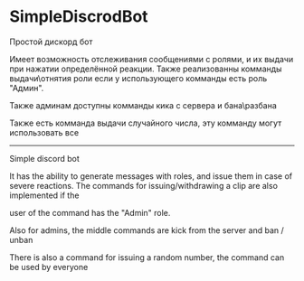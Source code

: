 # SimpleDiscrodBot
 Простой дискорд бот

Имеет возможность отслеживания сообщениями с ролями, и их выдачи при нажатии определённой реакции. Также реализованны комманды выдачи\отнятия роли если у использующего комманды есть роль "Админ".

Также админам доступны комманды кика с сервера и бана\разбана

Также есть комманда выдачи случайного числа, эту комманду могут использовать все
***
Simple discord bot

It has the ability to generate messages with roles, and issue them in case of severe reactions. The commands for issuing/withdrawing a clip are also implemented if the 

user of the command has the "Admin" role.

Also for admins, the middle commands are kick from the server and ban / unban

There is also a command for issuing a random number, the command can be used by everyone
